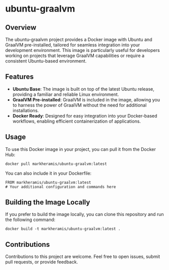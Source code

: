 # ubuntu-graalvm
## Overview
The ubuntu-graalvm project provides a Docker image with Ubuntu and GraalVM pre-installed, tailored for seamless integration into your development environment. This image is particularly useful for developers working on projects that leverage GraalVM capabilities or require a consistent Ubuntu-based environment.

## Features
- **Ubuntu Base**: The image is built on top of the latest Ubuntu release, providing a familiar and reliable Linux environment.
- **GraalVM Pre-installed**: GraalVM is included in the image, allowing you to harness the power of GraalVM without the need for additional installations.
- **Docker Ready**: Designed for easy integration into your Docker-based workflows, enabling efficient containerization of applications.

## Usage
To use this Docker image in your project, you can pull it from the Docker Hub:

```
docker pull markheramis/ubuntu-graalvm:latest
```

You can also include it in your Dockerfile:

```
FROM markheramis/ubuntu-graalvm:latest
# Your additional configuration and commands here
```

## Building the Image Locally

If you prefer to build the image locally, you can clone this repository and run the following command:

```
docker build -t markheramis/ubuntu-graalvm:latest .
```

## Contributions

Contributions to this project are welcome. Feel free to open issues, submit pull requests, or provide feedback.